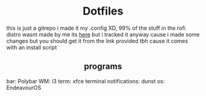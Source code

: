 <h1 align="center">
Dotfiles
</h1>

this is just a gitrepo i made it my .config XD, 99% of the stuff in the rofi distro wasnt made by
me its <a href="https://github.com/adi1090x/rofi">here</a> but i tracked it anyway cause i made some
changes but you should get it from the link provided tbh cause it comes with an install script

<h2 align="center"> programs </h2>

bar: Polybar
WM: i3
term: xfce terminal
notifications: dunst
os: EndeavourOS
